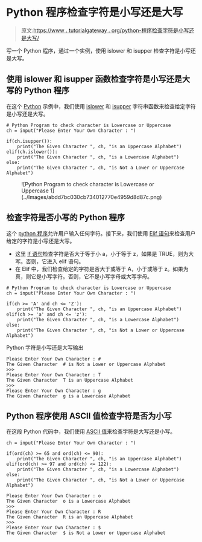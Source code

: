 # Python 程序检查字符是小写还是大写

> 原文:[https://www . tutorialgateway . org/python-程序检查字符是小写还是大写/](https://www.tutorialgateway.org/python-program-to-check-character-is-lowercase-or-uppercase/)

写一个 Python 程序，通过一个实例，使用 islower 和 isupper 检查字符是小写还是大写。

## 使用 islower 和 isupper 函数检查字符是小写还是大写的 Python 程序

在这个 [Python](https://www.tutorialgateway.org/python-tutorial/) 示例中，我们使用 [islower](https://www.tutorialgateway.org/python-islower/) 和 [isupper](https://www.tutorialgateway.org/python-isupper/) 字符串函数来检查给定字符是小写还是大写。

```
# Python Program to check character is Lowercase or Uppercase
ch = input("Please Enter Your Own Character : ")

if(ch.isupper()):
    print("The Given Character ", ch, "is an Uppercase Alphabet")
elif(ch.islower()):
    print("The Given Character ", ch, "is a Lowercase Alphabet")
else:
    print("The Given Character ", ch, "is Not a Lower or Uppercase Alphabet")
```

<figure class="wp-block-image">![Python Program to check character is Lowercase or Uppercase 1](../Images/abdd7bc030cb734012770e4959d8d87c.png)</figure>

## 检查字符是否小写的 Python 程序

这个 [python 程序](https://www.tutorialgateway.org/python-programming-examples/)允许用户输入任何字符。接下来，我们使用 [Elif 语句](https://www.tutorialgateway.org/python-elif-statement/)来检查用户给定的字符是小写还是大写。

*   这里 [If 语句](https://www.tutorialgateway.org/python-if-statement/)检查字符是否大于等于小 a，小于等于 z，如果是 TRUE，则为大写。否则，它进入 elif 语句。
*   在 Elif 中，我们检查给定的字符是否大于或等于 A，小于或等于 z。如果为真，则它是小写字符。否则，它不是小写字母或大写字母。

```
# Python Program to check character is Lowercase or Uppercase
ch = input("Please Enter Your Own Character : ")

if(ch >= 'A' and ch <= 'Z'):
    print("The Given Character ", ch, "is an Uppercase Alphabet") 
elif(ch >= 'a' and ch <= 'z'):
    print("The Given Character ", ch, "is a Lowercase Alphabet")
else:
    print("The Given Character ", ch, "is Not a Lower or Uppercase Alphabet")
```

Python 字符是小写还是大写输出

```
Please Enter Your Own Character : #
The Given Character  # is Not a Lower or Uppercase Alphabet
>>> 
Please Enter Your Own Character : T
The Given Character  T is an Uppercase Alphabet
>>> 
Please Enter Your Own Character : g
The Given Character  g is a Lowercase Alphabet
```

## Python 程序使用 ASCII 值检查字符是否为小写

在这段 Python 代码中，我们使用 [ASCII 值](https://www.tutorialgateway.org/ascii-table/)来检查字符是大写还是小写。

```
ch = input("Please Enter Your Own Character : ")

if(ord(ch) >= 65 and ord(ch) <= 90): 
    print("The Given Character ", ch, "is an Uppercase Alphabet") 
elif(ord(ch) >= 97 and ord(ch) <= 122):
    print("The Given Character ", ch, "is a Lowercase Alphabet")
else:
    print("The Given Character ", ch, "is Not a Lower or Uppercase Alphabet")
```

```
Please Enter Your Own Character : o
The Given Character  o is a Lowercase Alphabet
>>> 
Please Enter Your Own Character : R
The Given Character  R is an Uppercase Alphabet
>>> 
Please Enter Your Own Character : $
The Given Character  $ is Not a Lower or Uppercase Alphabet
```